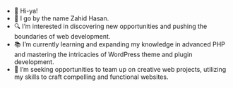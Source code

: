 -    👋 Hi-ya!
- 👤 I go by the name Zahid Hasan.
- 🔍 I’m interested in discovering new opportunities and pushing the boundaries of web development.
- 📚 I’m currently learning and expanding my knowledge in advanced PHP and mastering the intricacies of WordPress theme and plugin development.
- 🤝 I’m seeking opportunities to team up on creative web projects, utilizing my skills to craft compelling and functional websites.
